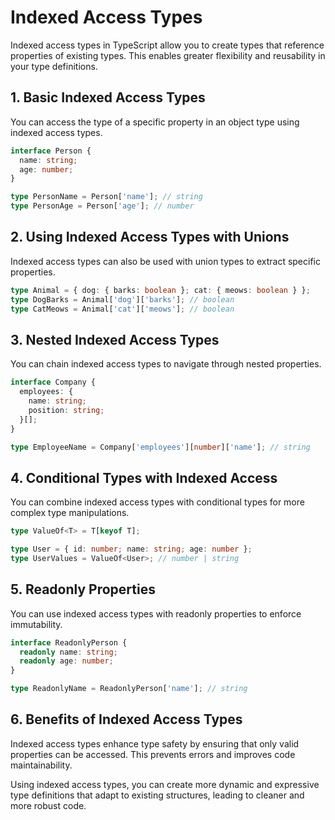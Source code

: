 # Indexed Access Types

Indexed access types in TypeScript allow you to create types that reference properties of existing types. This enables greater flexibility and reusability in your type definitions.

## 1. Basic Indexed Access Types

You can access the type of a specific property in an object type using indexed access types.

```typescript
interface Person {
  name: string;
  age: number;
}

type PersonName = Person['name']; // string
type PersonAge = Person['age']; // number
```

## 2. Using Indexed Access Types with Unions

Indexed access types can also be used with union types to extract specific properties.

```typescript
type Animal = { dog: { barks: boolean }; cat: { meows: boolean } };
type DogBarks = Animal['dog']['barks']; // boolean
type CatMeows = Animal['cat']['meows']; // boolean
```

## 3. Nested Indexed Access Types

You can chain indexed access types to navigate through nested properties.

```typescript
interface Company {
  employees: {
    name: string;
    position: string;
  }[];
}

type EmployeeName = Company['employees'][number]['name']; // string
```

## 4. Conditional Types with Indexed Access

You can combine indexed access types with conditional types for more complex type manipulations.

```typescript
type ValueOf<T> = T[keyof T];

type User = { id: number; name: string; age: number };
type UserValues = ValueOf<User>; // number | string
```

## 5. Readonly Properties

You can use indexed access types with readonly properties to enforce immutability.

```typescript
interface ReadonlyPerson {
  readonly name: string;
  readonly age: number;
}

type ReadonlyName = ReadonlyPerson['name']; // string
```

## 6. Benefits of Indexed Access Types

Indexed access types enhance type safety by ensuring that only valid properties can be accessed. This prevents errors and improves code maintainability.

Using indexed access types, you can create more dynamic and expressive type definitions that adapt to existing structures, leading to cleaner and more robust code.
